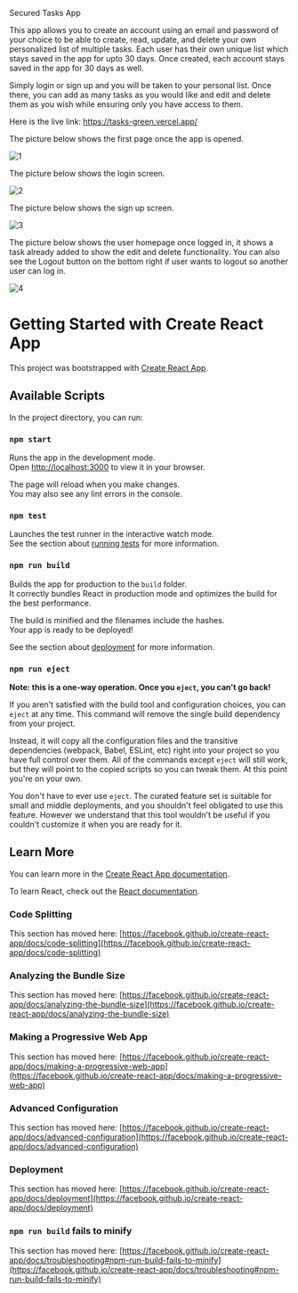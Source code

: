Secured Tasks App 

This app allows you to create an account using an email and password of your choice to be able to create, read, update, and delete your own personalized list of multiple tasks. Each user has their own unique list which stays saved in the app for upto 30 days. Once created, each account stays saved in the app for 30 days as well. 

Simply login or sign up and you will be taken to your personal list. Once there, you can add as many tasks as you would like and edit and delete them as you wish while ensuring only you have access to them. 

Here is the live link:
https://tasks-green.vercel.app/

The picture below shows the first page once the app is opened.

![1](https://github.com/abdulnasir97/tasks/assets/120065583/dcc17c60-e669-48fd-aa77-32647b6c1bf0)

The picture below shows the login screen.

![2](https://github.com/abdulnasir97/tasks/assets/120065583/5378caa2-c81f-4227-b2ae-8c9e01b0384c)

The picture below shows the sign up screen.

![3](https://github.com/abdulnasir97/tasks/assets/120065583/a841da4e-c27b-42e3-bf3f-be2e826453f4)

The picture below shows the user homepage once logged in, it shows a task already added to show the edit and delete functionality. You can also see the Logout button on the bottom right if user wants to logout so another user can log in.

![4](https://github.com/abdulnasir97/tasks/assets/120065583/2f209fd8-e40e-453f-bb71-6d94cca78e16)











# Getting Started with Create React App

This project was bootstrapped with [Create React App](https://github.com/facebook/create-react-app).

## Available Scripts

In the project directory, you can run:

### `npm start`

Runs the app in the development mode.\
Open [http://localhost:3000](http://localhost:3000) to view it in your browser.

The page will reload when you make changes.\
You may also see any lint errors in the console.

### `npm test`

Launches the test runner in the interactive watch mode.\
See the section about [running tests](https://facebook.github.io/create-react-app/docs/running-tests) for more information.

### `npm run build`

Builds the app for production to the `build` folder.\
It correctly bundles React in production mode and optimizes the build for the best performance.

The build is minified and the filenames include the hashes.\
Your app is ready to be deployed!

See the section about [deployment](https://facebook.github.io/create-react-app/docs/deployment) for more information.

### `npm run eject`

**Note: this is a one-way operation. Once you `eject`, you can't go back!**

If you aren't satisfied with the build tool and configuration choices, you can `eject` at any time. This command will remove the single build dependency from your project.

Instead, it will copy all the configuration files and the transitive dependencies (webpack, Babel, ESLint, etc) right into your project so you have full control over them. All of the commands except `eject` will still work, but they will point to the copied scripts so you can tweak them. At this point you're on your own.

You don't have to ever use `eject`. The curated feature set is suitable for small and middle deployments, and you shouldn't feel obligated to use this feature. However we understand that this tool wouldn't be useful if you couldn't customize it when you are ready for it.

## Learn More

You can learn more in the [Create React App documentation](https://facebook.github.io/create-react-app/docs/getting-started).

To learn React, check out the [React documentation](https://reactjs.org/).

### Code Splitting

This section has moved here: [https://facebook.github.io/create-react-app/docs/code-splitting](https://facebook.github.io/create-react-app/docs/code-splitting)

### Analyzing the Bundle Size

This section has moved here: [https://facebook.github.io/create-react-app/docs/analyzing-the-bundle-size](https://facebook.github.io/create-react-app/docs/analyzing-the-bundle-size)

### Making a Progressive Web App

This section has moved here: [https://facebook.github.io/create-react-app/docs/making-a-progressive-web-app](https://facebook.github.io/create-react-app/docs/making-a-progressive-web-app)

### Advanced Configuration

This section has moved here: [https://facebook.github.io/create-react-app/docs/advanced-configuration](https://facebook.github.io/create-react-app/docs/advanced-configuration)

### Deployment

This section has moved here: [https://facebook.github.io/create-react-app/docs/deployment](https://facebook.github.io/create-react-app/docs/deployment)

### `npm run build` fails to minify

This section has moved here: [https://facebook.github.io/create-react-app/docs/troubleshooting#npm-run-build-fails-to-minify](https://facebook.github.io/create-react-app/docs/troubleshooting#npm-run-build-fails-to-minify)
